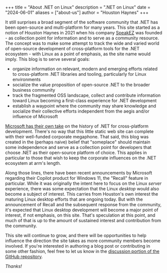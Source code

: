 +++
title = "About .NET on Linux"
description = ".NET on Linux"
date = "2024-06-01"
aliases = ["about-us"]
author = "Houston Haynes"
+++

It still surprises a broad segment of the software community that .NET has been open-source and multi-platform for many years. This site started as a notion of Houston Haynes in 2021 when his company [SpeakEZ](https://speakez.ai) was founded - as collection point for information and to serve as a community resource. The concept was to make some attempt to track the wide and varied world of open-source development of cross-platform tools for the .NET ecosystem - with Linux as a point of emphasis, as the site name would imply. This blog is to serve several goals:

- organize information on relevant, modern and emerging efforts related to cross-platform .NET libraries and tooling, particularly for Linux environments
- socialize the value proposition of open-source .NET to the broader business community
- track the fragmented OSS landscape, collect and contribute information toward Linux becoming a first-class experience for .NET development
- establish a waypoint where the community may share knowledge and socialize their collective efforts independent from the aegis and/or influence of Microsoft

[Microsoft has their own take](https://devblogs.microsoft.com/xamarin/history-dot-net-standard/) on the history of .NET for cross-platform development. There's no way that this little static web site can complete with their well-funded corporate megaphone. That said, this blog was created in the (perhaps naive) belief that "someplace" should maintain some independence and serve as a collection point for developers that choose .NET as their open-source platform of choice. This applies in particular to those that wish to keep the corporate influences on the .NET ecosystem at arm's length.

Along those lines, there have been recent announcements by Microsoft regarding their Copilot product for Windows 11, the "Recall" feature in particular. While it was originally the intent here to focus on the Linux *server* experience, there was some expectation that the Linux _desktop_ would also become a subject of interest. This carries from Houston's own interest the maturing Linux desktop efforts that are ongoing today. But with the announcement of Recall and the subsequent response from the community, it's expected that Linux desktop development will become a major point of interest, if not emphasis, on this site. That's speculation at this point, and much of that is up to the amount of sustained interest and contribution from the community.

This site will continue to grow, and there will be opportunities to help influence the direction the site takes as more community members become involved. If you're interested in authoring a blog post or contributing in some other fashion, feel free to let us know in the [discussion portion of the GitHub repository](https://github.com/speakez-llc/dotnetonlinux/discussions).

_Thanks!_